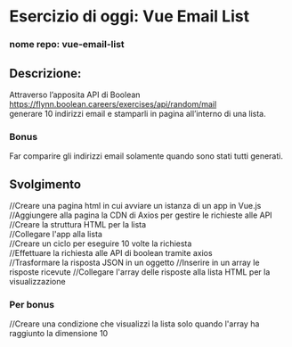 # Esercizio di oggi: Vue Email List
### nome repo: vue-email-list
## Descrizione:
Attraverso l’apposita API di Boolean  
https://flynn.boolean.careers/exercises/api/random/mail  
generare 10 indirizzi email e stamparli in pagina all’interno di una lista.  
### Bonus
Far comparire gli indirizzi email solamente quando sono stati tutti generati.

## Svolgimento
//Creare una pagina html in cui avviare un istanza di un app in Vue.js  
//Aggiungere alla pagina la CDN di Axios per gestire le richieste alle API  
//Creare la struttura HTML per la lista  
//Collegare l'app alla lista  
//Creare un ciclo per eseguire 10 volte la richiesta  
//Effettuare la richiesta alle API di boolean tramite axios  
//Trasformare la risposta JSON in un oggetto
//Inserire in un array le risposte ricevute 
//Collegare l'array delle risposte alla lista HTML per la visualizzazione

### Per bonus
//Creare una condizione che visualizzi la lista solo quando l'array ha raggiunto la dimensione 10